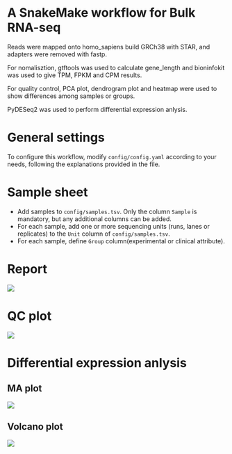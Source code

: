 # A SnakeMake workflow for Bulk RNA-seq

Reads were mapped onto homo_sapiens build GRCh38 with STAR, and adapters were removed with fastp.

For nomalisztion, gtftools was used to calculate gene_length and bioninfokit was used to give TPM, FPKM and CPM results.

For quality control, PCA plot, dendrogram plot and heatmap were used to show differences among samples or groups.

PyDESeq2 was used to perform differential expression anlysis.

# General settings
To configure this workflow, modify ``config/config.yaml`` according to your needs, following the explanations provided in the file.

# Sample sheet
* Add samples to `config/samples.tsv`. Only the column `Sample` is mandatory, but any additional columns can be added.
* For each sample, add one or more sequencing units (runs, lanes or replicates) to the `Unit` column of `config/samples.tsv`. 
* For each sample, define `Group` column(experimental or clinical attribute).

# Report
![](https://www.hualigs.cn/image/645f459f83028.jpg)

# QC plot
![](https://www.hualigs.cn/image/645f78613c2ff.jpg)

# Differential expression anlysis

## MA plot
![](https://www.hualigs.cn/image/645f78bcf38c5.jpg)
## Volcano plot
![](https://www.hualigs.cn/image/645f78e403b85.jpg)
